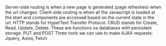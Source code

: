 Server-side routing is when a new page is generated (page refreshes) when the url changes. Client-side routing is when all the Javascript is loaded at the start and components are accessed based on the current state in the url.
HTTP stands for HyperText Transfer Protocol.
CRUD stands for Create, Read, Update, Delete. These are functions os databases with persistent storage.
PUT and POST
Three tools we can use to make AJAX requests: Jquery, Axios, Fetch